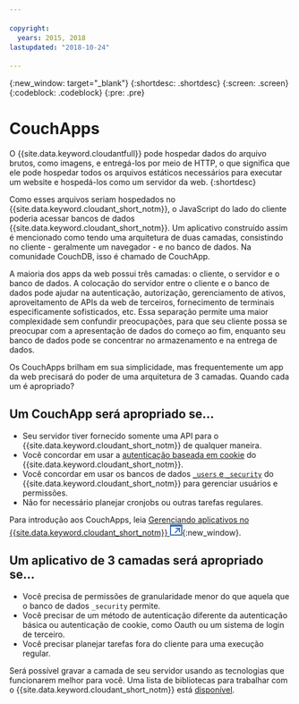 ```yaml
---

copyright:
  years: 2015, 2018
lastupdated: "2018-10-24"

---
```


{:new_window: target="_blank"}
{:shortdesc: .shortdesc}
{:screen: .screen}
{:codeblock: .codeblock}
{:pre: .pre}

<!-- Acrolinx: 2018-05-07 -->

# CouchApps

O {{site.data.keyword.cloudantfull}} pode hospedar dados do arquivo brutos,
como imagens,
e entregá-los por meio de HTTP,
o que significa que ele pode hospedar todos os arquivos estáticos necessários para executar um website
e hospedá-los como um servidor da web.
{:shortdesc}

Como esses arquivos seriam hospedados no {{site.data.keyword.cloudant_short_notm}},
o JavaScript do lado do cliente poderia acessar bancos de dados {{site.data.keyword.cloudant_short_notm}}.
Um aplicativo construído assim é mencionado como tendo uma arquitetura de duas camadas,
consistindo no cliente - geralmente um navegador - e no banco de dados.
Na comunidade CouchDB,
isso é chamado de CouchApp.

A maioria dos apps da web possui três camadas:
o cliente,
o servidor
e o banco de dados.
A colocação do servidor entre o cliente e o banco de dados pode ajudar na autenticação,
autorização,
gerenciamento de ativos,
aproveitamento de APIs da web de terceiros,
fornecimento de terminais especificamente sofisticados,
etc.
Essa separação permite uma maior complexidade sem confundir preocupações,
para que seu cliente possa se preocupar com a apresentação de dados do começo ao fim,
enquanto seu banco de dados pode se concentrar no armazenamento e na entrega de dados.

Os CouchApps brilham em sua simplicidade,
mas frequentemente um app da web precisará do poder de uma arquitetura de 3 camadas.
Quando cada um é apropriado?

## Um CouchApp será apropriado se...

-   Seu servidor tiver fornecido somente uma API para o {{site.data.keyword.cloudant_short_notm}} de qualquer maneira.
-   Você concordar em usar a
    [autenticação baseada em cookie](../api/authentication.html) do {{site.data.keyword.cloudant_short_notm}}.
-   Você concordar em usar os bancos de dados [`_users` e `_security`](../api/authorization.html)
    do {{site.data.keyword.cloudant_short_notm}} para gerenciar usuários e permissões.
-   Não for necessário planejar cronjobs ou outras tarefas regulares.

Para introdução aos CouchApps,
leia [Gerenciando aplicativos no {{site.data.keyword.cloudant_short_notm}} ![Ícone de link externo](../images/launch-glyph.svg "Ícone de link externo")](https://cloudant.com/blog/app-management/){:new_window}.

## Um aplicativo de 3 camadas será apropriado se...

-   Você precisa de permissões de granularidade menor do que aquela que o banco de dados `_security`
permite.
-   Você precisar de um método de autenticação diferente da autenticação básica ou autenticação de
cookie, como Oauth ou um sistema de login de terceiro.
-   Você precisar planejar tarefas fora do cliente para uma execução regular.

Será possível gravar a camada de seu servidor usando as tecnologias que funcionarem melhor
para você.
Uma lista de bibliotecas para trabalhar com o {{site.data.keyword.cloudant_short_notm}} está [disponível](../libraries/index.html).
